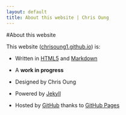 ```yaml
---
layout: default
title: About this website | Chris Oung
---
```

#About this website

This website ([chrisoung1.github.io](https://chrisoung1.github.io)) is: 

- Written in [HTML5](https://www.w3schools.com/html/html5_syntax.asp) and [Markdown](https://github.com/adam-p/markdown-here/wiki/Markdown-Cheatsheet)

- A **work in progress**

- Designed by Chris Oung

- Powered by [Jekyll](https://jekyllrb.com/)

- Hosted by [GitHub](https://github.com/) thanks to [GitHub Pages](https://github.com/pages)


